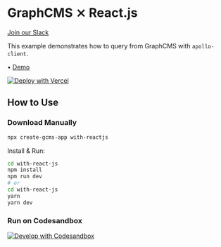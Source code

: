 # GraphCMS ⨯ React.js

[Join our Slack](https://slack.graphcms.com)

This example demonstrates how to query from GraphCMS with `apollo-client`.

• [Demo](https://graphcms-with-reactjs.now.sh)

[![Deploy with Vercel](https://vercel.com/button)](https://vercel.com/import/project?template=https://github.com/GraphCMS/graphcms-examples/tree/master/with-reactjs)

## How to Use

### Download Manually

```bash
npx create-gcms-app with-reactjs
```

Install & Run:

```bash
cd with-react-js
npm install
npm run dev
# or
cd with-react-js
yarn
yarn dev
```

### Run on Codesandbox

[![Develop with Codesandbox](https://codesandbox.io/static/img/play-codesandbox.svg)](https://codesandbox.io/s/github/GraphCMS/graphcms-examples/tree/master/with-reactjs)
